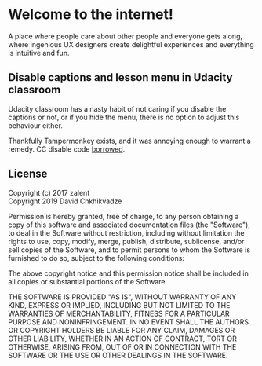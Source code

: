 # Welcome to the internet!

A place where people care about other people and everyone gets along, where ingenious UX
designers create delightful experiences and everything is intuitive and fun.

## Disable captions and lesson menu in Udacity classroom

Udacity classroom has a nasty habit of not caring if you disable the captions or not,
or if you hide the menu, there is no option to adjust this behaviour either.

Thankfully Tampermonkey exists, and it was annoying enough to warrant a remedy. CC disable code [borrowed](https://gitlab.com/zalent/khanacademy-disable-sub).

## License

Copyright (c) 2017 zalent  
Copyright 2019 David Chkhikvadze

Permission is hereby granted, free of charge, to any person obtaining a copy of this software and associated documentation files (the "Software"), to deal in the Software without restriction, including without limitation the rights to use, copy, modify, merge, publish, distribute, sublicense, and/or sell copies of the Software, and to permit persons to whom the Software is furnished to do so, subject to the following conditions:

The above copyright notice and this permission notice shall be included in all copies or substantial portions of the Software.

THE SOFTWARE IS PROVIDED "AS IS", WITHOUT WARRANTY OF ANY KIND, EXPRESS OR IMPLIED, INCLUDING BUT NOT LIMITED TO THE WARRANTIES OF MERCHANTABILITY, FITNESS FOR A PARTICULAR PURPOSE AND NONINFRINGEMENT. IN NO EVENT SHALL THE AUTHORS OR COPYRIGHT HOLDERS BE LIABLE FOR ANY CLAIM, DAMAGES OR OTHER LIABILITY, WHETHER IN AN ACTION OF CONTRACT, TORT OR OTHERWISE, ARISING FROM, OUT OF OR IN CONNECTION WITH THE SOFTWARE OR THE USE OR OTHER DEALINGS IN THE SOFTWARE.